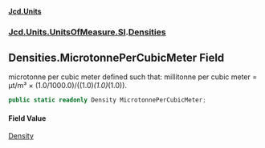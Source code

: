 #### [Jcd.Units](index 'index')
### [Jcd.Units.UnitsOfMeasure.SI](Jcd.Units.UnitsOfMeasure.SI 'Jcd.Units.UnitsOfMeasure.SI').[Densities](Densities 'Jcd.Units.UnitsOfMeasure.SI.Densities')

## Densities.MicrotonnePerCubicMeter Field

microtonne per cubic meter defined such that: millitonne per cubic meter = μt/m³ × (1.0/1000.0)/((1.0)*(1.0)*(1.0)).

```csharp
public static readonly Density MicrotonnePerCubicMeter;
```

#### Field Value
[Density](Density 'Jcd.Units.UnitTypes.Density')
